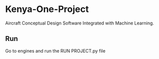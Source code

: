 # Kenya-One-Project
Aircraft Conceptual Design Software
Integrated with Machine Learning. 



## Run
Go to engines and run the RUN PROJECT.py file
